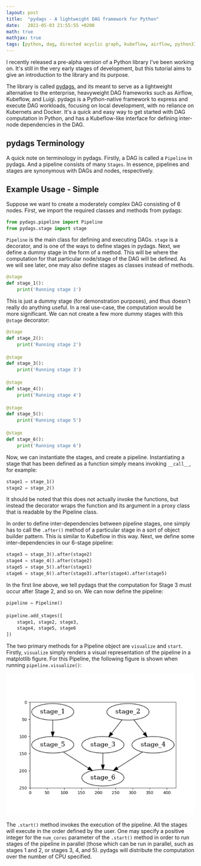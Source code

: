 ```yaml
---
layout: post
title:  "pydags - A lightweight DAG framework for Python"
date:   2021-05-03 21:55:55 +0200
math: true
mathjax: true
tags: [python, dag, directed acyclic graph, kubeflow, airflow, python3]
---
```


I recently released a pre-alpha version of a Python library I've been working on. It's still in the
very early stages of development, but this tutorial aims to give an introduction to the library and
its purpose.

The library is called [pydags](https://github.com/DavidTorpey/pydags), and its meant to serve as a
lightweight alternative to the enterprise, heavyweight DAG frameworks such as Airflow, Kubeflow, and
Luigi. pydags is a Python-native framework to express and execute DAG workloads, focusing on local
development, with no reliance on Kubernets and Docker. It's a quick and easy way to get started with
DAG computation in Python, and has a Kubeflow-like interface for defining inter-node dependencies in
the DAG.

## pydags Terminology

A quick note on terminology in pydags. Firstly, a DAG is called a `Pipeline` in pydags. And a pipeline
consists of many `Stages`. In essence, pipelines and stages are synonymous with DAGs and nodes,
respectively.

## Example Usage - Simple

Suppose we want to create a moderately complex DAG consisting of 6 nodes. First, we import the required
classes and methods from pydags:

```python
from pydags.pipeline import Pipeline
from pydags.stage import stage
```

`Pipeline` is the main class for defining and executing DAGs. `stage` is a decorator, and is one of the
ways to define stages in pydags. Next, we define a dummy stage in the form of a method. This will be
where the computation for that particular node/stage of the DAG will be defined. As we will see later,
one may also define stages as classes instead of methods.

```python
@stage
def stage_1():
    print('Running stage 1')
```

This is just a dummy stage (for demonstration purposes), and thus doesn't really do anything useful. In a real
use-case, the computation would be more significant. We can not create a few more dummy stages with this `@stage`
decorator:

```python
@stage
def stage_2():
    print('Running stage 2')

@stage
def stage_3():
    print('Running stage 3')

@stage
def stage_4():
    print('Running stage 4')

@stage
def stage_5():
    print('Running stage 5')

@stage
def stage_6():
    print('Running stage 6')
```

Now, we can instantiate the stages, and create a pipeline. Instantiating a stage that has been defined
as a function simply means invoking `__call__`, for example:

```python
stage1 = stage_1()
stage2 = stage_2()
```

It should be noted that this does not actually invoke the functions, but instead the decorator wraps the
function and its argument in a proxy class that is readable by the Pipeline class.

In order to define inter-dependencies between pipeline stages, one simply has to call the `.after()` method
of a particular stage in a sort of object builder pattern. This is similar to Kubeflow in this way. Next,
we define some inter-dependencies in our 6-stage pipeline:

```python
stage3 = stage_3().after(stage2)
stage4 = stage_4().after(stage2)
stage5 = stage_5().after(stage1)
stage6 = stage_6().after(stage3).after(stage4).after(stage5)
```

In the first line above, we tell pydags that the computation for Stage 3 must occur after Stage 2, and so on. We
can now define the pipeline:

```python
pipeline = Pipeline()

pipeline.add_stages([
    stage1, stage2, stage3,
    stage4, stage5, stage6
])
```

The two primary methods for a Pipeline object are `visualize` and `start`. Firstly, `visualize` simply renders a
visual representation of the pipeline in a matplotlib figure. For this Pipeline, the following figure is shown when
running `pipeline.visualize()`:

![Simple DAG](/assets/pydags_1.png)

The `.start()` method invokes the execution of the pipeline. All the stages will execute in the order defined by the
user. One may specify a positive integer for the `num_cores` parameter of the `.start()` method in order to run
stages of the pipeline in parallel (those which can be run in parallel, such as stages 1 and 2, or stages 3, 4,
and 5). pydags will distribute the computation over the number of CPU specified.



